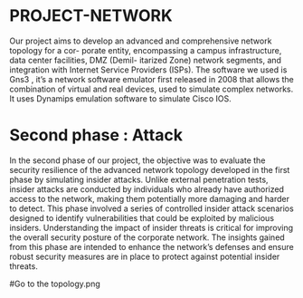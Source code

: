 # PROJECT-NETWORK
Our project aims to develop an advanced and comprehensive network topology for a cor-
porate entity, encompassing a campus infrastructure, data center facilities, DMZ (Demil-
itarized Zone) network segments, and integration with Internet Service Providers (ISPs).
The software we used is Gns3 , it’s a network software emulator first released in 2008 that
allows the combination of virtual and real devices, used to simulate complex networks. It
uses Dynamips emulation software to simulate Cisco IOS.

#  Second phase : Attack 
In the second phase of our project, the objective was to evaluate the security resilience of
the advanced network topology developed in the first phase by simulating insider attacks.
Unlike external penetration tests, insider attacks are conducted by individuals who already
have authorized access to the network, making them potentially more damaging and
harder to detect.
This phase involved a series of controlled insider attack scenarios designed to identify
vulnerabilities that could be exploited by malicious insiders.
Understanding the impact of insider threats is critical for improving the overall security
posture of the corporate network. The insights gained from this phase are intended to
enhance the network’s defenses and ensure robust security measures are in place to protect
against potential insider threats.

#Go to the topology.png 
